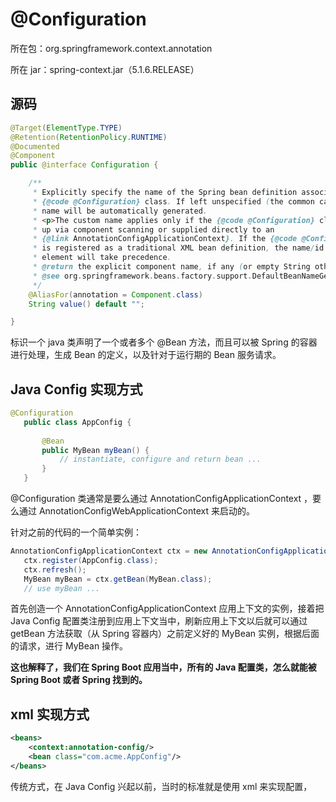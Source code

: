 # @Configuration

所在包：org.springframework.context.annotation

所在 jar：spring-context.jar（5.1.6.RELEASE）

## 源码

```java
@Target(ElementType.TYPE)
@Retention(RetentionPolicy.RUNTIME)
@Documented
@Component
public @interface Configuration {

	/**
	 * Explicitly specify the name of the Spring bean definition associated with the
	 * {@code @Configuration} class. If left unspecified (the common case), a bean
	 * name will be automatically generated.
	 * <p>The custom name applies only if the {@code @Configuration} class is picked
	 * up via component scanning or supplied directly to an
	 * {@link AnnotationConfigApplicationContext}. If the {@code @Configuration} class
	 * is registered as a traditional XML bean definition, the name/id of the bean
	 * element will take precedence.
	 * @return the explicit component name, if any (or empty String otherwise)
	 * @see org.springframework.beans.factory.support.DefaultBeanNameGenerator
	 */
	@AliasFor(annotation = Component.class)
	String value() default "";

}
```

标识一个 java 类声明了一个或者多个 @Bean 方法，而且可以被 Spring 的容器进行处理，生成 Bean 的定义，以及针对于运行期的 Bean 服务请求。

## Java Config 实现方式

```java
@Configuration
   public class AppConfig {
  
       @Bean
       public MyBean myBean() {
           // instantiate, configure and return bean ...
       }
   }
```

@Configuration 类通常是要么通过 AnnotationConfigApplicationContext ，要么通过 AnnotationConfigWebApplicationContext 来启动的。

针对之前的代码的一个简单实例：

```java
AnnotationConfigApplicationContext ctx = new AnnotationConfigApplicationContext();
   ctx.register(AppConfig.class);
   ctx.refresh();
   MyBean myBean = ctx.getBean(MyBean.class);
   // use myBean ...
```

首先创造一个 AnnotationConfigApplicationContext 应用上下文的实例，接着把 Java Config 配置类注册到应用上下文当中，刷新应用上下文以后就可以通过 getBean 方法获取（从 Spring 容器内）之前定义好的 MyBean 实例，根据后面的请求，进行 MyBean 操作。

**这也解释了，我们在 Spring Boot 应用当中，所有的 Java 配置类，怎么就能被 Spring Boot 或者 Spring 找到的。**

## xml 实现方式

```xml
<beans>
    <context:annotation-config/>
    <bean class="com.acme.AppConfig"/>
</beans>
```

传统方式，在 Java Config 兴起以前，当时的标准就是使用 xml 来实现配置，

